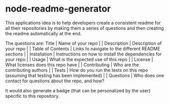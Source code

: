 # node-readme-generator

This applications idea is to help developers create a consistent readme for all their repositories by making them a series of questions and then creating the readme automatically at the end.

The questions are:
Title | Name of your repo |
| Description | Description of your repo |
| Table of Contents | Links to navigate to the different README sections |
| Installation | Instructions on how to install the dependencies for your repo |
| Usage | What is the expected use of this repo |
| License | What licenses does this repo have |
| Contributing | Who are the contributing authors |
| Tests | How do you run the tests on this repo (assuming that testing has been implemented) |
| Questions | Who does one contact for questions about the repo, and how?

It would also generate a badge (that can be personalized by the user) specific to this repository.
